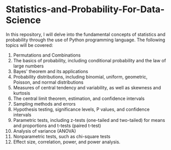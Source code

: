 # Statistics-and-Probability-For-Data-Science

In this repository, I will delve into the fundamental concepts of statistics and probability through the use of Python programming language. The following topics will be covered:

1. Permutations and Combinations
2. The basics of probability, including conditional probability and the law of large numbers
3. Bayes' theorem and its applications
4. Probability distributions, including binomial, uniform, geometric, Poisson, and normal distributions
5. Measures of central tendency and variability, as well as skewness and kurtosis
6. The central limit theorem, estimation, and confidence intervals
7. Sampling methods and errors
8. Hypothesis testing, significance levels, P values, and confidence intervals
9. Parametric tests, including z-tests (one-tailed and two-tailed) for means and proportions and t-tests (paired t-test)
10. Analysis of variance (ANOVA)
11. Nonparametric tests, such as chi-square tests
12. Effect size, correlation, power, and power analysis.
